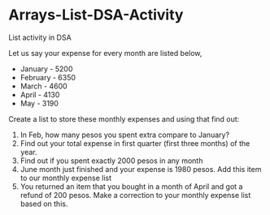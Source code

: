 # Arrays-List-DSA-Activity
List activity in DSA

Let us say your expense for every month are listed below,

- January   -    5200
- February  -    6350
- March     -    4600
- April     -    4130
- May       -    3190

Create a list to store these monthly expenses and using that find out:
1. In Feb, how many pesos you spent extra compare to January?
2. Find out your total expense in first quarter (first three months) of the year.
3. Find out if you spent exactly 2000 pesos in any month
4. June month just finished and your expense is 1980 pesos. Add this item to our monthly expense list
5. You returned an item that you bought in a month of April and got a refund of 200 pesos. Make a correction to your monthly expense list based on this.
